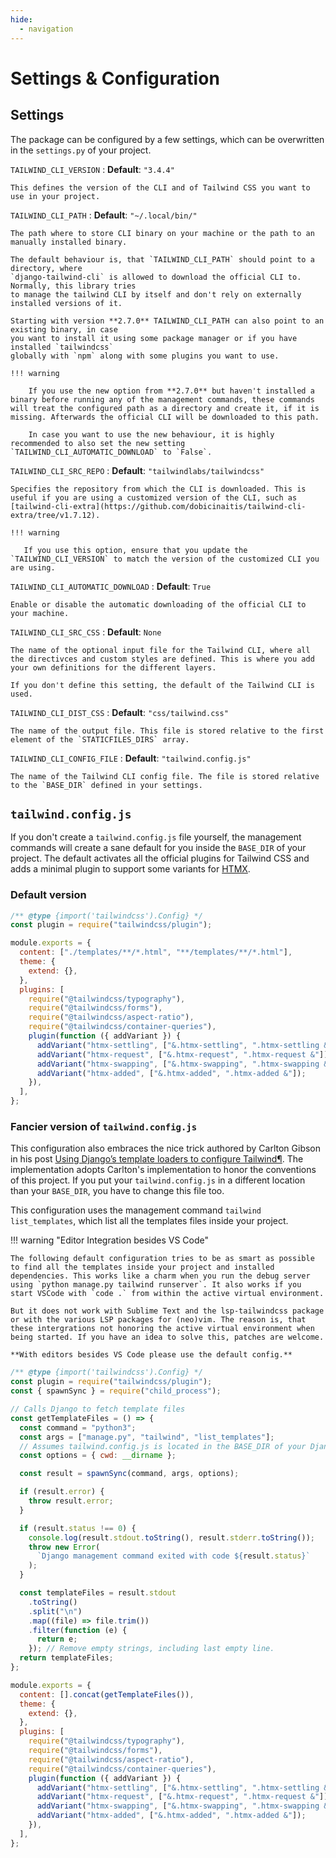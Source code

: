 ```yaml
---
hide:
  - navigation
---
```


# Settings & Configuration

## Settings

The package can be configured by a few settings, which can be overwritten in the `settings.py` of
your project.

`TAILWIND_CLI_VERSION`
: **Default**: `"3.4.4"`

    This defines the version of the CLI and of Tailwind CSS you want to use in your project.

`TAILWIND_CLI_PATH`
: **Default**: `"~/.local/bin/"`

    The path where to store CLI binary on your machine or the path to an manually installed binary.

    The default behaviour is, that `TAILWIND_CLI_PATH` should point to a directory, where
    `django-tailwind-cli` is allowed to download the official CLI to. Normally, this library tries
    to manage the tailwind CLI by itself and don't rely on externally installed versions of it.

    Starting with version **2.7.0** TAILWIND_CLI_PATH can also point to an existing binary, in case
    you want to install it using some package manager or if you have installed `tailwindcss`
    globally with `npm` along with some plugins you want to use.

    !!! warning

        If you use the new option from **2.7.0** but haven't installed a binary before running any of the management commands, these commands will treat the configured path as a directory and create it, if it is missing. Afterwards the official CLI will be downloaded to this path.

        In case you want to use the new behaviour, it is highly recommended to also set the new setting `TAILWIND_CLI_AUTOMATIC_DOWNLOAD` to `False`.

`TAILWIND_CLI_SRC_REPO`
: **Default**: `"tailwindlabs/tailwindcss"`

    Specifies the repository from which the CLI is downloaded. This is useful if you are using a customized version of the CLI, such as [tailwind-cli-extra](https://github.com/dobicinaitis/tailwind-cli-extra/tree/v1.7.12).

    !!! warning

       If you use this option, ensure that you update the `TAILWIND_CLI_VERSION` to match the version of the customized CLI you are using.
       
`TAILWIND_CLI_AUTOMATIC_DOWNLOAD`
: **Default**: `True`

    Enable or disable the automatic downloading of the official CLI to your machine.

`TAILWIND_CLI_SRC_CSS`
: **Default**: `None`

    The name of the optional input file for the Tailwind CLI, where all the directivces and custom styles are defined. This is where you add your own definitions for the different layers.

    If you don't define this setting, the default of the Tailwind CLI is used.

`TAILWIND_CLI_DIST_CSS`
: **Default**: `"css/tailwind.css"`

    The name of the output file. This file is stored relative to the first element of the `STATICFILES_DIRS` array.

`TAILWIND_CLI_CONFIG_FILE`
: **Default**: `"tailwind.config.js"`

    The name of the Tailwind CLI config file. The file is stored relative to the `BASE_DIR` defined in your settings.

## `tailwind.config.js`

If you don't create a `tailwind.config.js` file yourself, the management commands will create a sane default for you inside the `BASE_DIR` of your project. The default activates all the official plugins for Tailwind CSS and adds a minimal plugin to support some variants for [HTMX](https://htmx.org/).

### Default version

```javascript title="tailwind.config.js"
/** @type {import('tailwindcss').Config} */
const plugin = require("tailwindcss/plugin");

module.exports = {
  content: ["./templates/**/*.html", "**/templates/**/*.html"],
  theme: {
    extend: {},
  },
  plugins: [
    require("@tailwindcss/typography"),
    require("@tailwindcss/forms"),
    require("@tailwindcss/aspect-ratio"),
    require("@tailwindcss/container-queries"),
    plugin(function ({ addVariant }) {
      addVariant("htmx-settling", ["&.htmx-settling", ".htmx-settling &"]);
      addVariant("htmx-request", ["&.htmx-request", ".htmx-request &"]);
      addVariant("htmx-swapping", ["&.htmx-swapping", ".htmx-swapping &"]);
      addVariant("htmx-added", ["&.htmx-added", ".htmx-added &"]);
    }),
  ],
};
```

### Fancier version of `tailwind.config.js`

This configuration also embraces the nice trick authored by Carlton Gibson in his post [Using Django’s template loaders to configure Tailwind¶](https://noumenal.es/notes/tailwind/django-integration/). The implementation adopts Carlton's implementation to honor the conventions of this project. If you put your `tailwind.config.js` in a different location than your `BASE_DIR`, you have to change this file too.

This configuration uses the management command `tailwind list_templates`, which list all the templates files inside your project.

!!! warning "Editor Integration besides VS Code"

    The following default configuration tries to be as smart as possible to find all the templates inside your project and installed dependencies. This works like a charm when you run the debug server using `python manage.py tailwind runserver`. It also works if you start VSCode with `code .` from within the active virtual environment.

    But it does not work with Sublime Text and the lsp-tailwindcss package or with the various LSP packages for (neo)vim. The reason is, that these intergrations not honoring the active virtual environment when being started. If you have an idea to solve this, patches are welcome.

    **With editors besides VS Code please use the default config.**

```javascript title="tailwind.config.js"
/** @type {import('tailwindcss').Config} */
const plugin = require("tailwindcss/plugin");
const { spawnSync } = require("child_process");

// Calls Django to fetch template files
const getTemplateFiles = () => {
  const command = "python3";
  const args = ["manage.py", "tailwind", "list_templates"];
  // Assumes tailwind.config.js is located in the BASE_DIR of your Django project.
  const options = { cwd: __dirname };

  const result = spawnSync(command, args, options);

  if (result.error) {
    throw result.error;
  }

  if (result.status !== 0) {
    console.log(result.stdout.toString(), result.stderr.toString());
    throw new Error(
      `Django management command exited with code ${result.status}`
    );
  }

  const templateFiles = result.stdout
    .toString()
    .split("\n")
    .map((file) => file.trim())
    .filter(function (e) {
      return e;
    }); // Remove empty strings, including last empty line.
  return templateFiles;
};

module.exports = {
  content: [].concat(getTemplateFiles()),
  theme: {
    extend: {},
  },
  plugins: [
    require("@tailwindcss/typography"),
    require("@tailwindcss/forms"),
    require("@tailwindcss/aspect-ratio"),
    require("@tailwindcss/container-queries"),
    plugin(function ({ addVariant }) {
      addVariant("htmx-settling", ["&.htmx-settling", ".htmx-settling &"]);
      addVariant("htmx-request", ["&.htmx-request", ".htmx-request &"]);
      addVariant("htmx-swapping", ["&.htmx-swapping", ".htmx-swapping &"]);
      addVariant("htmx-added", ["&.htmx-added", ".htmx-added &"]);
    }),
  ],
};
```
